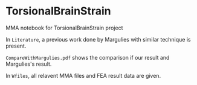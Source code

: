 # TorsionalBrainStrain
MMA notebook for TorsionalBrainStrain project


In `Literature`, a previous work done by Margulies with similar technique is present. 

`CompareWithMargulies.pdf` shows the comparison if our result and Margulies's result.

In `Wfiles`, all relavent MMA files and FEA result data are given.
